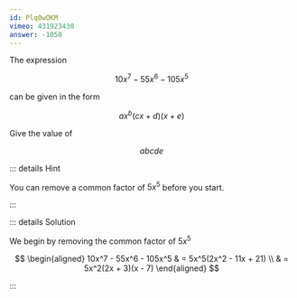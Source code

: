 ```yaml
---
id: Plq0wOKM
vimeo: 431923430
answer: -1050
---
```


The expression

$$
10x^7 - 55x^6 - 105x^5
$$

can be given in the form

$$
ax^b (cx + d)(x + e)
$$

Give the value of

$$
abcde
$$

::: details Hint

You can remove a common factor of $5x^5$ before you start.

:::

::: details Solution

We begin by removing the common factor of $5x^5$

$$
\begin{aligned}
10x^7 - 55x^6 - 105x^5
& = 5x^5(2x^2 - 11x + 21) \\
& = 5x^2(2x + 3)(x - 7)
\end{aligned}
$$

:::
